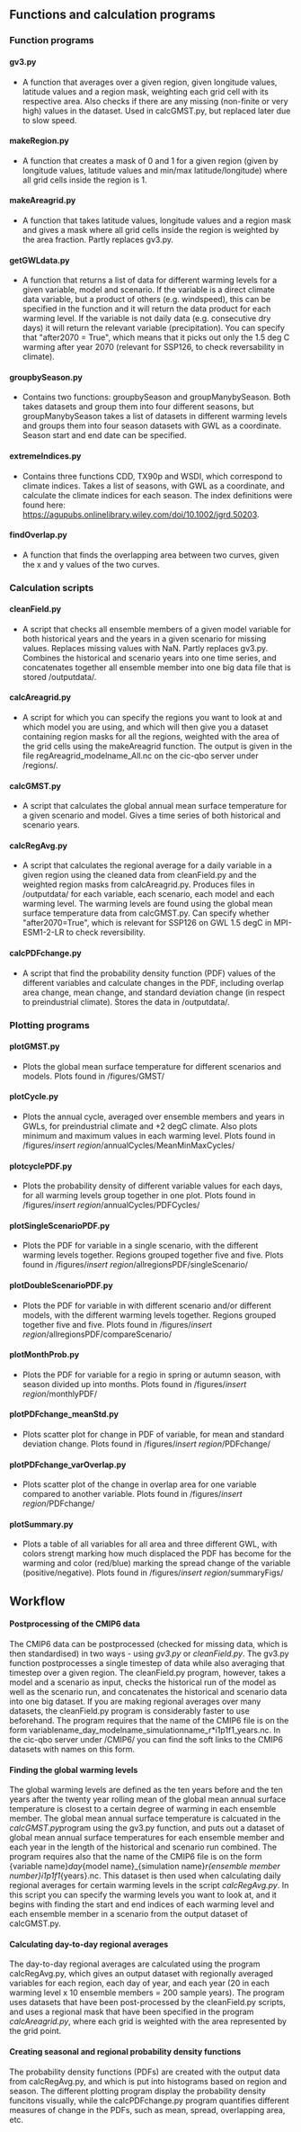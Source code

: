 ## Functions and calculation programs

### Function programs

#### gv3.py
- A function that averages over a given region, given longitude values, latitude values and a region mask, weighting each grid cell with its respective area. Also checks if there are any missing (non-finite or very high) values in the dataset. Used in calcGMST.py, but replaced later due to slow speed.

#### makeRegion.py
- A function that creates a mask of 0 and 1 for a given region (given by longitude values, latitude values and min/max latitude/longitude) where all grid cells inside the region is 1.

#### makeAreagrid.py
- A function that takes latitude values, longitude values and a region mask and gives a mask where all grid cells inside the region is weighted by the area fraction. Partly replaces gv3.py.

#### getGWLdata.py 
 - A function that returns a list of data for different warming levels for a given variable, model and scenario. If the variable is a direct climate data variable, but a product of others (e.g. windspeed), this can be specified in the function and it will return the data product for each warming level. If the variable is not daily data (e.g. consecutive dry days) it will return the relevant variable (precipitation). You can specify that "after2070 = True", which means that it picks out only the 1.5 deg C warming after year 2070 (relevant for SSP126, to check reversability in climate).

#### groupbySeason.py
- Contains two functions: groupbySeason and groupManybySeason. Both takes datasets and group them into four different seasons, but groupManybySeason takes a list of datasets in different warming levels and groups them into four season datasets with GWL as a coordinate. Season start and end date can be specified.

#### extremeIndices.py
- Contains three functions CDD, TX90p and WSDI, which correspond to climate indices. Takes a list of seasons, with GWL as a coordinate, and calculate the climate indices for each season. The index definitions were found here: https://agupubs.onlinelibrary.wiley.com/doi/10.1002/jgrd.50203.

#### findOverlap.py
- A function that finds the overlapping area between two curves, given the x and y values of the two curves.

### Calculation scripts

#### cleanField.py
- A script that checks all ensemble members of a given model variable for both historical years and the years in a given scenario for missing values. Replaces missing values with NaN. Partly replaces gv3.py. Combines the historical and scenario years into one time series, and concatenates together all ensemble member into one big data file that is stored /outputdata/.

#### calcAreagrid.py
- A script for which you can specify the regions you want to look at and which model you are using, and which will then give you a dataset containing region masks for all the regions, weighted with the area of the grid cells using the makeAreagrid function. The output is given in the file regAreagrid_modelname_All.nc on the cic-qbo server under /regions/.

#### calcGMST.py
- A script that calculates the global annual mean surface temperature for a given scenario and model. Gives a time series of both historical and scenario years.

#### calcRegAvg.py
- A script that calculates the regional average for a daily variable in a given region using the cleaned data from cleanField.py and the weighted region masks from calcAreagrid.py. Produces files in /outputdata/ for each variable, each scenario, each model and each warming level. The warming levels are found using the global mean surface temperature data from calcGMST.py. Can specify whether "after2070=True", which is relevant for SSP126 on GWL 1.5 degC in MPI-ESM1-2-LR to check reversibility. 

#### calcPDFchange.py
- A script that find the probability density function (PDF) values of the different variables and calculate changes in the PDF, including overlap area change, mean change, and standard deviation change (in respect to preindustrial climate). Stores the data in /outputdata/.


### Plotting programs

#### plotGMST.py
- Plots the global mean surface temperature for different scenarios and models. Plots found in /figures/GMST/

#### plotCycle.py
- Plots the annual cycle, averaged over ensemble members and years in GWLs, for preindustrial climate and +2 degC climate. Also plots minimum and maximum values in each warming level. Plots found in /figures/*insert region*/annualCycles/MeanMinMaxCycles/
  
#### plotcyclePDF.py
- Plots the probability density of different variable values for each days, for all warming levels group together in one plot. Plots found in /figures/*insert region*/annualCycles/PDFCycles/

#### plotSingleScenarioPDF.py
- Plots the PDF for variable in a single scenario, with the different warming levels together. Regions grouped together five and five. Plots found in /figures/*insert region*/allregionsPDF/singleScenario/

#### plotDoubleScenarioPDF.py
- Plots the PDF for variable in with different scenario and/or different models, with the different warming levels together. Regions grouped together five and five. Plots found in /figures/*insert region*/allregionsPDF/compareScenario/

#### plotMonthProb.py
- Plots the PDF for variable for a regio in spring or autumn season, with season divided up into months. Plots found in /figures/*insert region*/monthlyPDF/

#### plotPDFchange_meanStd.py
- Plots scatter plot for change in PDF of variable, for mean and standard deviation change. Plots found in /figures/*insert region*/PDFchange/

#### plotPDFchange_varOverlap.py
- Plots scatter plot of the change in overlap area for one variable compared to another variable. Plots found in /figures/*insert region*/PDFchange/

#### plotSummary.py
- Plots a table of all variables for all area and three different GWL, with colors strengt marking how much displaced the PDF has become for the warming and color (red/blue) marking the spread change of the variable (positive/negative). Plots found in /figures/*insert region*/summaryFigs/

## Workflow
#### Postprocessing of the CMIP6 data
The CMIP6 data can be postprocessed (checked for missing data, which is then standardised) in two ways - using *gv3.py* or *cleanField.py*. The gv3.py function postprocesses a single timestep of data while also averaging that timestep over a given region. The cleanField.py program, however, takes a model and a scenario as input, checks the historical run of the model as well as the scenario run, and concatenates the historical and scenario data into one big dataset. If you are making regional averages over many datasets, the cleanField.py program is considerably faster to use beforehand. The program requires that the name of the CMIP6 file is on the form variablename_day_modelname_simulationname_r*i1p1f1_years.nc. In the cic-qbo server under /CMIP6/ you can find the soft links to the CMIP6 datasets with names on this form. 

#### Finding the global warming levels 
The global warming levels are defined as the ten years before and the ten years after the twenty year rolling mean of the global mean annual surface temperature is closest to a certain degree of warming in each ensemble member. The global mean annual surface temperature is calcuated in the *calcGMST.py*program using the gv3.py function, and puts out a dataset of global mean annual surface temperatures for each ensemble member and each year in the length of the historical and scenario run combined. The program requires also that the name of the CMIP6 file is on the form {variable name}_day_{model name}_{simulation name}_r{ensemble member number}i1p1f1_{years}.nc. This dataset is then used when calculating daily regional averages for certain warming levels in the script *calcRegAvg.py*. In this script you can specify the warming levels you want to look at, and it begins with finding the start and end indices of each warming level and each ensemble member in a scenario from the output dataset of calcGMST.py. 

#### Calculating day-to-day regional averages
The day-to-day regional averages are calculated using the program calcRegAvg.py, which gives an output dataset with regionally averaged variables for each region, each day of year, and each year (20 in each warming level x 10 ensemble members = 200 sample years). The program uses datasets that have been post-processed by the cleanField.py scripts, and uses a regional mask that have been specified in the program *calcAreagrid.py*, where each grid is weighted with the area represented by the grid point.  

#### Creating seasonal and regional probability density functions
The probability density functions (PDFs) are created with the output data from calcRegAvg.py, and which is put into histograms based on region and season. The different plotting program display the probability density funcitons visually, while the calcPDFchange.py program quantifies different measures of change in the PDFs, such as mean, spread, overlapping area, etc. 
